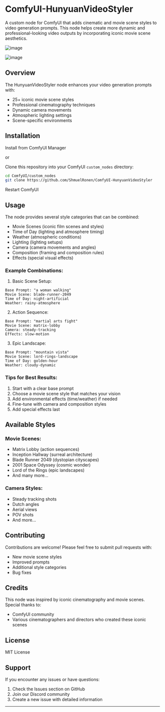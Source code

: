 # ComfyUI-HunyuanVideoStyler

A custom node for ComfyUI that adds cinematic and movie scene styles to video generation prompts. This node helps create more dynamic and professional-looking video outputs by incorporating iconic movie scene aesthetics.

![image](https://github.com/user-attachments/assets/758fadaf-810d-457a-9522-b73e09f547d9)

![image](https://github.com/user-attachments/assets/65d24b7b-d18d-43b1-bafd-6b116ae4f0b0)


## Overview
The HunyuanVideoStyler node enhances your video generation prompts with:
- 25+ iconic movie scene styles
- Professional cinematography techniques
- Dynamic camera movements
- Atmospheric lighting settings
- Scene-specific environments

## Installation

Install from ComfyUI Manager

or

Clone this repository into your ComfyUI `custom_nodes` directory:
```bash
cd ComfyUI/custom_nodes
git clone https://github.com/ShmuelRonen/ComfyUI-HunyuanVideoStyler
```

Restart ComfyUI

## Usage

The node provides several style categories that can be combined:
- Movie Scenes (iconic film scenes and styles)
- Time of Day (lighting and atmosphere timing)
- Weather (atmospheric conditions)
- Lighting (lighting setups)
- Camera (camera movements and angles)
- Composition (framing and composition rules)
- Effects (special visual effects)

### Example Combinations:

1. Basic Scene Setup:
```
Base Prompt: "a woman walking"
Movie Scene: blade-runner-2049
Time of Day: night-artificial
Weather: rainy-atmosphere
```

2. Action Sequence:
```
Base Prompt: "martial arts fight"
Movie Scene: matrix-lobby
Camera: steady-tracking
Effects: slow-motion
```

3. Epic Landscape:
```
Base Prompt: "mountain vista"
Movie Scene: lord-rings-landscape
Time of Day: golden-hour
Weather: cloudy-dynamic
```

### Tips for Best Results:

1. Start with a clear base prompt
2. Choose a movie scene style that matches your vision
3. Add environmental effects (time/weather) if needed
4. Fine-tune with camera and composition styles
5. Add special effects last

## Available Styles

### Movie Scenes:
- Matrix Lobby (action sequences)
- Inception Hallway (surreal architecture)
- Blade Runner 2049 (dystopian cityscapes)
- 2001 Space Odyssey (cosmic wonder)
- Lord of the Rings (epic landscapes)
- And many more...

### Camera Styles:
- Steady tracking shots
- Dutch angles
- Aerial views
- POV shots
- And more...

## Contributing

Contributions are welcome! Please feel free to submit pull requests with:
- New movie scene styles
- Improved prompts
- Additional style categories
- Bug fixes

## Credits

This node was inspired by iconic cinematography and movie scenes. Special thanks to:
- ComfyUI community
- Various cinematographers and directors who created these iconic scenes

## License

MIT License

## Support

If you encounter any issues or have questions:
1. Check the Issues section on GitHub
2. Join our Discord community
3. Create a new issue with detailed information

---


